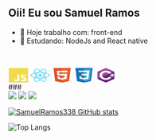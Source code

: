 ## Oii! Eu sou Samuel Ramos

- 🔭 Hoje trabalho com: front-end
- 🌱 Estudando: NodeJs and React native
##
<div style="display: inline_block"><br>
  <img align="center" alt="Samuel-Js" height="30" width="40" src="https://raw.githubusercontent.com/devicons/devicon/master/icons/javascript/javascript-plain.svg">
  <img align="center" alt="Samuel-React" height="30" width="40" src="https://raw.githubusercontent.com/devicons/devicon/master/icons/react/react-original.svg">
  <img align="center" alt="Samuel-HTML" height="30" width="40" src="https://raw.githubusercontent.com/devicons/devicon/master/icons/html5/html5-original.svg">
  <img align="center" alt="Samuel-CSS" height="30" width="40" src="https://raw.githubusercontent.com/devicons/devicon/master/icons/css3/css3-original.svg">
  <img align="center" alt="Samuel-Csharp" height="30" width="40" src="https://raw.githubusercontent.com/devicons/devicon/master/icons/csharp/csharp-original.svg">
</div>
###
<div> 
  <a href="https://instagram.com/samuel.ramos.dev/" target="_blank"><img src="https://img.shields.io/badge/-Instagram-%23E4405F?style=for-the-badge&logo=instagram&logoColor=white" target="_blank"></a>
  <a href = "mailto:samuelramoscruz337"><img src="https://img.shields.io/badge/-Gmail-%23333?style=for-the-badge&logo=gmail&logoColor=white" target="_blank"></a>
  <a href="https://www.linkedin.com/in/samuel-ramos-cruz-5b2b7b329/" target="_blank"><img src="https://img.shields.io/badge/-LinkedIn-%230077B5?style=for-the-badge&logo=linkedin&logoColor=white" target="_blank"></a> 
  
</div>
  
[![SamuelRamos338 GitHub stats](https://github-readme-stats.vercel.app/api?username=SamuelRamos338)](https://github.com/anuraghazra/github-readme-stats)

![Top Langs](https://github-readme-stats.vercel.app/api/top-langs/?username=SamuelRamos338&hide_progress=true)
